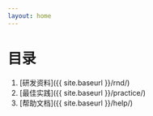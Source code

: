 ```yaml
---
layout: home
---
```


# 目录

1. [研发资料]({{ site.baseurl }}/rnd/)
2. [最佳实践]({{ site.baseurl }}/practice/)
3. [帮助文档]({{ site.baseurl }}/help/)